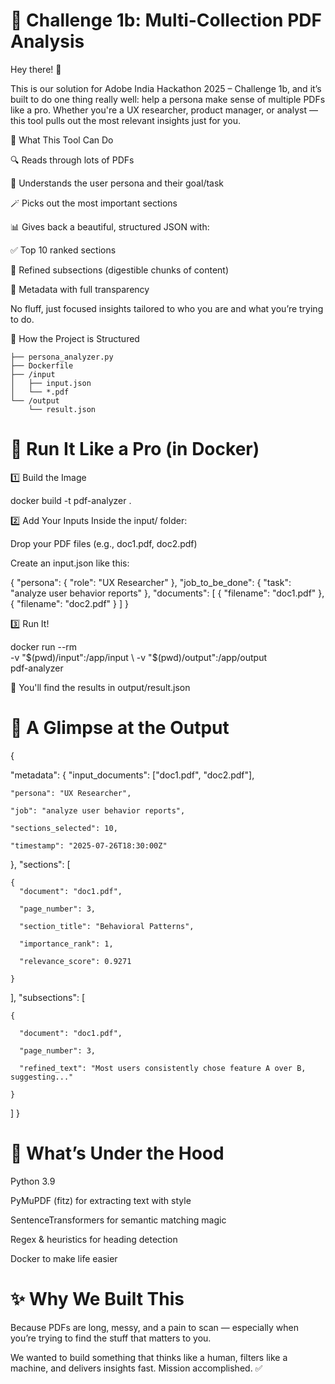 # 🧠 Challenge 1b: Multi-Collection PDF Analysis
Hey there! 👋

This is our solution for Adobe India Hackathon 2025 – Challenge 1b, and it’s built to do one thing really well: help a persona make sense of multiple PDFs like a pro. Whether you're a UX researcher, product manager, or analyst — this tool pulls out the most relevant insights just for you.

🚀 What This Tool Can Do

🔍 Reads through lots of PDFs

🧠 Understands the user persona and their goal/task

🪄 Picks out the most important sections

📊 Gives back a beautiful, structured JSON with:

✅ Top 10 ranked sections

🧩 Refined subsections (digestible chunks of content)

📌 Metadata with full transparency

No fluff, just focused insights tailored to who you are and what you’re trying to do.

📁 How the Project is Structured
```
├── persona_analyzer.py     
├── Dockerfile   
├── /input
│   ├── input.json 
│   └── *.pdf    
└── /output
    └── result.json
```          
# 🐳 Run It Like a Pro (in Docker)
1️⃣ Build the Image

docker build -t pdf-analyzer .

2️⃣ Add Your Inputs
Inside the input/ folder:

Drop your PDF files (e.g., doc1.pdf, doc2.pdf)

Create an input.json like this:

{
  "persona": { "role": "UX Researcher" },
  "job_to_be_done": { "task": "analyze user behavior reports" },
  "documents": [
    { "filename": "doc1.pdf" },
    { "filename": "doc2.pdf" }
  ]
}

3️⃣ Run It!

docker run --rm \
  -v "$(pwd)/input":/app/input \
  -v "$(pwd)/output":/app/output \
  pdf-analyzer

🎉 You'll find the results in output/result.json

# 🔎 A Glimpse at the Output

{
  
  "metadata": {
    "input_documents": ["doc1.pdf", "doc2.pdf"],
    
    "persona": "UX Researcher",
    
    "job": "analyze user behavior reports",
    
    "sections_selected": 10,
    
    "timestamp": "2025-07-26T18:30:00Z"
  },
  "sections": [
  
    {
      "document": "doc1.pdf",
      
      "page_number": 3,
      
      "section_title": "Behavioral Patterns",
      
      "importance_rank": 1,
      
      "relevance_score": 0.9271
      
    }
  ],
  "subsections": [
  
    {
    
      "document": "doc1.pdf",
      
      "page_number": 3,
      
      "refined_text": "Most users consistently chose feature A over B, suggesting..."
      
    }
  ]
}

# 🧠 What’s Under the Hood
Python 3.9

PyMuPDF (fitz) for extracting text with style

SentenceTransformers for semantic matching magic

Regex & heuristics for heading detection

Docker to make life easier

# ✨ Why We Built This

Because PDFs are long, messy, and a pain to scan — especially when you’re trying to find the stuff that matters to you.

We wanted to build something that thinks like a human, filters like a machine, and delivers insights fast. Mission accomplished. ✅
